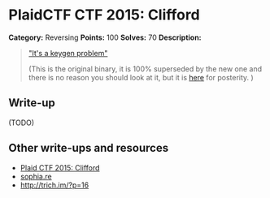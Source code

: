 # PlaidCTF CTF 2015: Clifford

**Category:** Reversing
**Points:** 100
**Solves:** 70
**Description:**

> ["It's a keygen problem"](http://play.plaidctf.com/files/clifford_fb9d383f537c803a82b5040e801785e0.elf)
> 
> 
> (This is the original binary, it is 100% superseded by the new one and there is no reason you should look at it, but it is [here](http://play.plaidctf.com/files/clifford_d4db798d82a284a63341055200f2502d.elf) for posterity. )

## Write-up

(TODO)

## Other write-ups and resources

* [Plaid CTF 2015: Clifford](https://github.com/smokeleeteveryday/CTF_WRITEUPS/tree/master/2015/PCTF/reversing/clifford)
* [sophia.re](http://sophia.re/plaid2015_clifford_writeup.html)
* <http://trich.im/?p=16>
